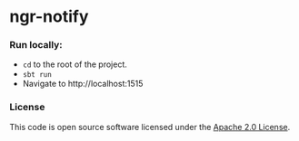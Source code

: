 
# ngr-notify

### Run locally:
* `cd` to the root of the project.
* `sbt run`
* Navigate to http://localhost:1515

### License

This code is open source software licensed under the [Apache 2.0 License]("http://www.apache.org/licenses/LICENSE-2.0.html").